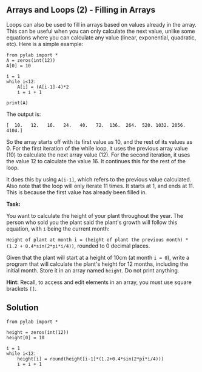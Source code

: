 ## Arrays and Loops (2) - Filling in Arrays

Loops can also be used to fill in arrays based on values already in the array. This can be useful when you can only calculate the next value, unlike some equations where you can calculate any value (linear, exponential, quadratic, etc). Here is a simple example:


```
from pylab import *
A = zeros(int(12))
A[0] = 10

i = 1
while i<12:
    A[i] = (A[i-1]-4)*2
    i = i + 1

print(A)
```
The output is:

```
[  10.   12.   16.   24.   40.   72.  136.  264.  520. 1032. 2056. 4104.]

```

So the array starts off with its first value as 10, and the rest of its values as 0. For the first iteration of the while loop, it uses the previous array value (10) to calculate the next array value (12). For the second iteration, it uses the value 12 to calculate the value 16. It continues this for the rest of the loop. 

It does this by using `A[i-1]`, which refers to the previous value calculated. Also note that the loop will only iterate 11 times. It starts at 1, and ends at 11. This is because the first value has already been filled in. 


**Task:**

You want to calculate the height of your plant throughout the year. The person who sold you the plant said the plant's growth will follow this equation, with `i` being the current month:

`Height of plant at month i = (height of plant the previous month) * (1.2 + 0.4*sin(2*pi*i/4))`, rounded to 0 decimal places. 

Given that the plant will start at a height of 10cm (at month `i = 0`), write a program that will calculate the plant's height for 12 months, including the initial month. Store it in an array named `height`. Do not print anything.

**Hint:** Recall, to access and edit elements in an array, you must use square brackets `[]`.

## Solution

```
from pylab import *

height = zeros(int(12))
height[0] = 10

i = 1
while i<12:
    height[i] = round(height[i-1]*(1.2+0.4*sin(2*pi*i/4)))
    i = i + 1
```


